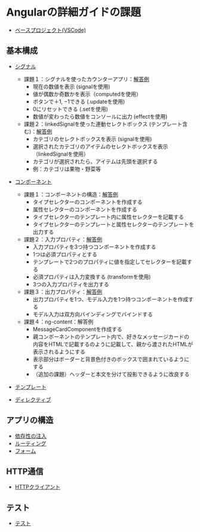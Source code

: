 # Angularの詳細ガイドの課題

- [ベースプロジェクト(VSCode)](./base/)

## 基本構成
- [シグナル](https://angular.jp/guide/signals)
    - 課題１：シグナルを使ったカウンターアプリ：[解答例](./signals/signals-01/)
        - 現在の数値を表示 (signalを使用)
        - 値が偶数か奇数かを表示（computedを使用）
        - ボタンで＋1, −1できる (.updateを使用)
        - 0にリセットできる (.setを使用)
        - 数値が変わったら数値をコンソールに出力 (effectを使用)
    - 課題２：linkedSignalを使った連動セレクトボックス (テンプレート含む)：[解答例](./signals/signals-02/)
        - カテゴリのセレクトボックスを表示 (signalを使用)
        - 選択されたカテゴリのアイテムのセレクトボックスを表示（linkedSignalを使用）
        - カテゴリが選択されたら、アイテムは先頭を選択する
        - 例：カテゴリは果物・野菜等
- [コンポーネント](https://angular.jp/guide/components)
    - 課題１：コンポーネントの構造：[解答例](./component/component-01/)
        - タイプセレクターのコンポーネントを作成する
        - 属性セレクターのコンポーネントを作成する
        - タイプセレクターのテンプレート内に属性セレクターを記載する
        - タイプセレクターのテンプレートと属性セレクターのテンプレートを出力する
    - 課題２：入力プロパティ：[解答例](./component/component-02/)
        - 入力プロパティを3つ持つコンポーネントを作成する
        - 1つは必須プロパティとする
        - テンプレートで2つのプロパティに値を指定してセレクターを記載する
        - 必須プロパティは入力変換する (transformを使用)
        - 3つの入力プロパティを出力する
    - 課題３：出力プロパティ：[解答例](./component/component-03/)
        - 出力プロパティを1つ、モデル入力を1つ持つコンポーネントを作成する
        - モデル入力は双方向バインディングでバインドする
    - 課題４：ng-content：解答例
        - MessageCardComponentを作成する
        - 親コンポーネントのテンプレート内で、<app-message-card>好きなメッセージカードの内容をHTMLで記載する</app-message-card>のように記載して、親から渡されたHTMLが表示されるようにする
        - 表示部分はボーダーと背景色付きのボックスで囲まれているようにする
        - （追加の課題）ヘッダーと本文を分けて投影できるように改良する


- [テンプレート](https://angular.jp/guide/templates)
- [ディレクティブ](https://angular.jp/guide/directives)

## アプリの構造
- [依存性の注入](https://angular.jp/guide/di)
- [ルーティング](https://angular.jp/guide/routing)
- [フォーム](https://angular.jp/guide/forms)

## HTTP通信
- [HTTPクライアント](https://angular.jp/guide/http)

## テスト
- [テスト](https://angular.jp/guide/testing)

